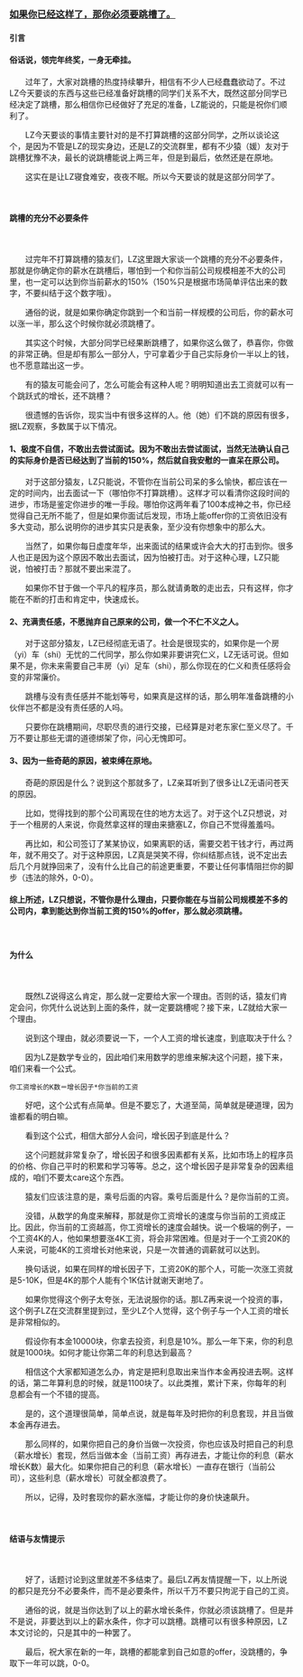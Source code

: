 ### [如果你已经这样了，那你必须要跳槽了。](http://www.cnblogs.com/zuoxiaolong/p/5173393.html)
#### 引言
#### 俗话说，领完年终奖，一身无牵挂。

　　过年了，大家对跳槽的热度持续攀升，相信有不少人已经蠢蠢欲动了。不过LZ今天要谈的东西与这些已经准备好跳槽的同学们关系不大，既然这部分同学已经决定了跳槽，那么相信你已经做好了充足的准备，LZ能说的，只能是祝你们顺利了。

　　LZ今天要谈的事情主要针对的是不打算跳槽的这部分同学，之所以谈论这个，是因为不管是LZ的现实身边，还是LZ的交流群里，都有不少猿（媛）友对于跳槽犹豫不决，最长的说跳槽能说上两三年，但是到最后，依然还是在原地。

　　这实在是让LZ寝食难安，夜夜不眠。所以今天要谈的就是这部分同学了。

　　

#### 跳槽的充分不必要条件

　　

　　过完年不打算跳槽的猿友们，LZ这里跟大家谈一个跳槽的充分不必要条件，那就是你确定你的薪水在跳槽后，哪怕到一个和你当前公司规模相差不大的公司里，也一定可以达到你当前薪水的150%（150%只是根据市场简单评估出来的数字，不要纠结于这个数字哦）。

　　通俗的说，就是如果你确定你跳到一个和当前一样规模的公司后，你的薪水可以涨一半，那么这个时候你就必须跳槽了。

　　其实这个时候，大部分同学已经果断跳槽了，如果你这么做了，恭喜你，你做的非常正确。但是却有那么一部分人，宁可拿着少于自己实际身价一半以上的钱，也不愿意踏出这一步。

　　有的猿友可能会问了，怎么可能会有这种人呢？明明知道出去工资就可以有一个跳跃式的增长，还不跳槽？

　　很遗憾的告诉你，现实当中有很多这样的人。他（她）们不跳的原因有很多，据LZ观察，多数属于以下情况。

#### 1、极度不自信，不敢出去尝试面试。因为不敢出去尝试面试，当然无法确认自己的实际身价是否已经达到了当前的150%，然后就自我安慰的一直呆在原公司。

　　对于这部分猿友，LZ只能说，不管你在当前公司呆的多么愉快，都应该在一定的时间内，出去面试一下（哪怕你不打算跳槽）。这样才可以看清你这段时间的进步，市场是鉴定你进步的唯一手段。哪怕你这两年看了100本成神之书，你已经觉得自己无所不能了，但是如果你面试后发现，市场上能offer你的工资依旧没有多大变动，那么说明你的进步其实只是表象，至少没有你想象中的那么大。

　　当然了，如果你每日虚度年华，出来面试的结果或许会大大的打击到你。很多人也正是因为这个原因不敢出去面试，因为怕被打击。对于这种心理，LZ只能说，怕被打击？那就不要出来混了。

　　如果你不甘于做一个平凡的程序员，那么就请勇敢的走出去，只有这样，你才能在不断的打击和肯定中，快速成长。

#### 2、充满责任感，不愿抛弃自己原来的公司，做一个不仁不义之人。

　　对于这部分猿友，LZ已经彻底无语了。社会是很现实的，如果你是一个房（yi）车（shi）无忧的二代同学，那么你如果非要讲究仁义，LZ无话可说。但如果不是，你未来需要自己丰房（yi）足车（shi），那么你现在的仁义和责任感将会变的非常廉价。

　　跳槽与没有责任感并不能划等号，如果真是这样的话，那么明年准备跳槽的小伙伴岂不都是没有责任感的人吗。

　　只要你在跳槽期间，尽职尽责的进行交接，已经算是对老东家仁至义尽了。千万不要让那些无谓的道德绑架了你，问心无愧即可。

#### 3、因为一些奇葩的原因，被束缚在原地。

　　奇葩的原因是什么？说到这个那就多了，LZ亲耳听到了很多让LZ无语问苍天的原因。　　

　　比如，觉得找到的那个公司离现在住的地方太远了。对于这个LZ只想说，对于一个租房的人来说，你竟然拿这样的理由来搪塞LZ，你自己不觉得羞羞吗。

　　再比如，和公司签订了某某协议，如果离职的话，需要交若干钱才行，再过两年，就不用交了。对于这种原因，LZ真是哭笑不得，你纠结那点钱，说不定出去后几个月就挣回来了，没有什么比自己的前途更重要，不要让任何事情阻拦你的脚步（违法的除外，0-0）。

#### 综上所述，LZ只想说，不管你是什么理由，只要你能在与当前公司规模差不多的公司内，拿到能达到你当前工资的150%的offer，那么就必须跳槽。

　　

#### 为什么

　　

　　既然LZ说得这么肯定，那么就一定要给大家一个理由。否则的话，猿友们肯定会问，你凭什么说达到上面的条件，就一定要跳槽呢？接下来，LZ就给大家一个理由。

　　说到这个理由，就必须要说一下，一个人工资的增长速度，到底取决于什么？

　　因为LZ是数学专业的，因此咱们来用数学的思维来解决这个问题，接下来，咱们来看一个公式。
```
你工资增长的K数＝增长因子*你当前的工资
```
　　好吧，这个公式有点简单。但是不要忘了，大道至简，简单就是硬道理，因为谁都看的明白嘛。

　　看到这个公式，相信大部分人会问，增长因子到底是什么？

　　这个问题就非常复杂了，增长因子和很多因素都有关系，比如市场上的程序员的价格、你自己平时的积累和学习等等。总之，这个增长因子是非常复杂的因素组成的，咱们不要太care这个东西。

　　猿友们应该注意的是，乘号后面的内容。乘号后面是什么？是你当前的工资。

　　没错，从数学的角度来解释，那就是你工资增长的速度与你当前的工资成正比。因此，你当前的工资越高，你工资增长的速度会越快。说一个极端的例子，一个工资4K的人，他如果想要涨4K工资，将会非常困难。但是对于一个工资20K的人来说，可能4K的工资增长对他来说，只是一次普通的调薪就可以达到。

　　换句话说，如果在同样的增长因子下，工资20K的那个人，可能一次涨工资就是5-10K，但是4K的那个人能有个1K估计就谢天谢地了。

　　如果你觉得这个例子太夸张，无法说服你的话。那LZ再来说一个投资的事，这个例子LZ在交流群里提到过，至少LZ个人觉得，这个例子与一个人工资的增长是非常相似的。

　　假设你有本金10000块，你拿去投资，利息是10%。那么一年下来，你的利息就是1000块。如何才能让你第二年的利息达到最高？

　　相信这个大家都知道怎么办，肯定是把利息取出来当作本金再投进去啊。这样的话，第二年算利息的时候，就是1100块了。以此类推，累计下来，你每年的利息都会有一个不错的提高。

　　是的，这个道理很简单，简单点说，就是每年及时把你的利息套现，并且当做本金再存进去。

　　那么同样的，如果你把自己的身价当做一次投资，你也应该及时把自己的利息（薪水增长）套现，然后当做本金（当前工资）再存进去，才能让你的利息（薪水增长K数）最大化。如果你把自己的利息（薪水增长）一直存在银行（当前公司），这些利息（薪水增长）可就全都浪费了。

　　所以，记得，及时套现你的薪水涨幅，才能让你的身价快速飙升。

　　

#### 结语与友情提示

　　

　　好了，话题讨论到这里就差不多结束了。最后LZ再友情提醒一下，以上所说的都只是充分不必要条件，而不是必要条件，所以千万不要只拘泥于自己的工资。

　　通俗的说，就是当你达到了以上的薪水增长条件，你就必须该跳槽了。但是并不是说，非要达到以上的薪水条件，你才可以跳槽。跳槽可以有很多种原因，LZ本文讨论的，只是其中的一种罢了。

　　最后，祝大家在新的一年，跳槽的都能拿到自己如意的offer，没跳槽的，争取下一年可以跳，0-0。
